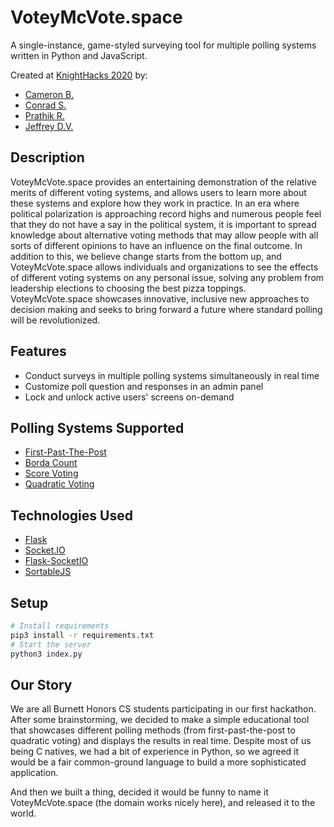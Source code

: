 # VoteyMcVote.space

A single-instance, game-styled surveying tool for multiple polling systems written in Python and JavaScript.

Created at [KnightHacks 2020](https://knighthacks.org/) by:

- [Cameron B.](https://github.com/CameronBerezuk)
- [Conrad S.](https://github.com/conradsmi)
- [Prathik R.](https://github.com/prathik2001)
- [Jeffrey D.V.](https://github.com/jeffreydivi)

## Description

VoteyMcVote.space provides an entertaining demonstration of the relative merits of different voting systems, and allows users to learn more about these systems and explore how they work in practice. In an era where political polarization is approaching record highs and numerous people feel that they do not have a say in the political system, it is important to spread knowledge about alternative voting methods that may allow people with all sorts of different opinions to have an influence on the final outcome. In addition to this, we believe change starts from the bottom up, and VoteyMcVote.space allows individuals and organizations to see the effects of different voting systems on any personal issue, solving any problem from leadership elections to choosing the best pizza toppings. VoteyMcVote.space showcases innovative, inclusive new approaches to decision making and seeks to bring forward a future where standard polling will be revolutionized.

## Features

- Conduct surveys in multiple polling systems simultaneously in real time
- Customize poll question and responses in an admin panel
- Lock and unlock active users' screens on-demand

## Polling Systems Supported

- [First-Past-The-Post](https://en.wikipedia.org/wiki/First-past-the-post_voting)
- [Borda Count](https://en.wikipedia.org/wiki/Borda_count)
- [Score Voting](https://en.wikipedia.org/wiki/Score_voting)
- [Quadratic Voting](https://en.wikipedia.org/wiki/Quadratic_voting)

## Technologies Used

- [Flask](https://palletsprojects.com/p/flask/)
- [Socket.IO](https://socket.io/)
- [Flask-SocketIO](https://flask-socketio.readthedocs.io/en/latest/)
- [SortableJS](https://sortablejs.github.io/sortablejs/)

## Setup

```bash
# Install requirements
pip3 install -r requirements.txt
# Start the server
python3 index.py
```

## Our Story

We are all Burnett Honors CS students participating in our first hackathon. After some brainstorming, we decided to make a simple educational tool that showcases different polling methods (from first-past-the-post to quadratic voting) and displays the results in real time. Despite most of us being C natives, we had a bit of experience in Python, so we agreed it would be a fair common-ground language to build a more sophisticated application.

And then we built a thing, decided it would be funny to name it VoteyMcVote.space (the domain works nicely here), and released it to the world.
